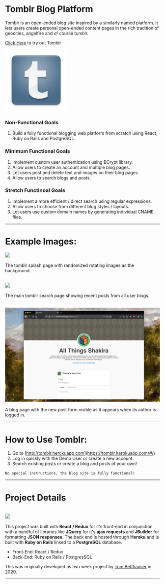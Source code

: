 # Tomblr Blog Platform

Tomblr is an open-ended blog site inspired by a similarly named platform. It lets users create personal open-ended content pages in the rich tradition of geocities, angelfire and of course tumblr.

[Click Here](https://tomblr.herokuapp.com/#/) to try out Tomblr

<img src="https://raw.githubusercontent.com/tombetthauser/image_library/master/Screen%20Shot%202020-05-16%20at%208.42.53%20AM.png" height="200px">

### Non-Functional Goals
1. Build a fully functional blogging web platform from scratch using React, Ruby on Rails and PostgreSQL.

### Minimum Functional Goals
1. Implement custom user authentication using BCrypt library.
2. Allow users to create an account and multiple blog pages.
3. Let users post and delete text and images on their blog pages.
4. Allow users to search blogs and posts.

### Stretch Functinoal Goals
1. Implement a more efficient / direct search using regular expressions.
2. Allow users to choose from different blog styles / layouts.
3. Let users use custom domain names by generating individual CNAME files.


***


# Example Images:

<img src="https://raw.githubusercontent.com/tombetthauser/image_library/master/Screen%20Shot%202020-05-16%20at%208.49.31%20AM.png">

The tomblr splash page with randomized rotating images as the background.

<br>
<img src="https://raw.githubusercontent.com/tombetthauser/image_library/master/Screen%20Shot%202020-05-16%20at%208.49.47%20AM.png">

The main tomblr search page showing recent posts from all user blogs.

<br>
<img src="https://raw.githubusercontent.com/tombetthauser/image_library/master/Screen%20Shot%202020-05-16%20at%208.50.31%20AM.png">

A blog page with the new post form visible as it appears when its author is logged in.

***

# How to Use Tomblr:

1. Go to [http://tomblr.herokuapp.com](https://tomblr.herokuapp.com/#/)
2. Log in quickly with the Demo User or create a new account.
3. Search existing posts or create a blog and posts of your own!
```
No special instructions, the blog site is fully functional!
```

***  

# Project Details
<br>
<img src="https://miro.medium.com/max/10000/1*St5crFq6GyphKeEs6ak96w.png" height="125px">
<br>

This project was built with **React / Redux** for it's front-end in conjunction with a handful of libraries like **JQuery** for it's **ajax requests** and **JBuilder** for formatting **JSON responses**. The back end is hosted through **Heroku** and is built with **Ruby on Rails** linked to a **PostgreSQL** database.

* Front-End: React / Redux
* Back-End: Ruby on Rails / PostgresSQL

This was originally developed as two week project by [Tom Betthauser](http://www.tombetthauser.com/) in 2020.  

***
